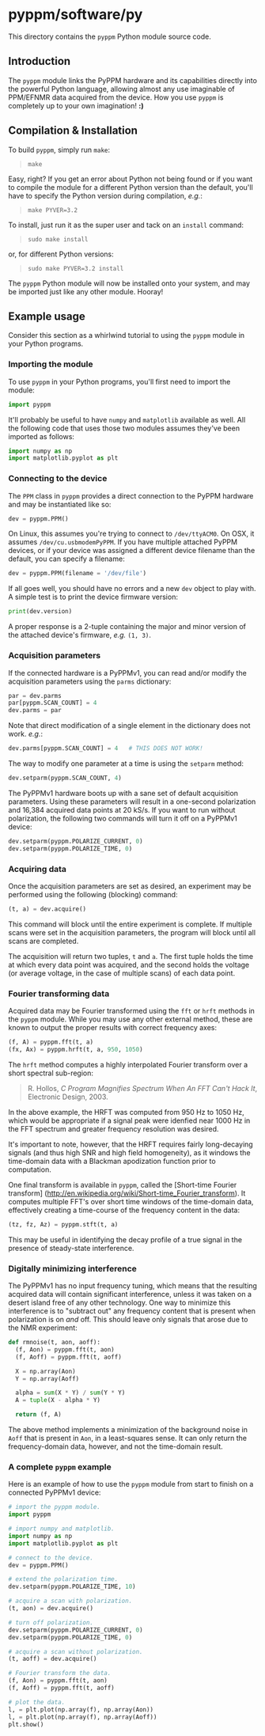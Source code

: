# pyppm/software/py

This directory contains the `pyppm` Python module source code.

## Introduction

The `pyppm` module links the PyPPM hardware and its capabilities directly
into the powerful Python language, allowing almost any use imaginable of
PPM/EFNMR data acquired from the device. How you use `pyppm` is completely
up to your own imagination! **:)**

## Compilation & Installation

To build `pyppm`, simply run `make`:

> `make`

Easy, right? If you get an error about Python not being found or if you want
to compile the module for a different Python version than the default, you'll
have to specify the Python version during compilation, _e.g._:

> `make PYVER=3.2`

To install, just run it as the super user and tack on an `install` command:

> `sudo make install`

or, for different Python versions:

> `sudo make PYVER=3.2 install`

The `pyppm` Python module will now be installed onto your system, and may
be imported just like any other module. Hooray!

## Example usage

Consider this section as a whirlwind tutorial to using the `pyppm` module in
your Python programs.

### Importing the module

To use `pyppm` in your Python programs, you'll first need to import the
module:

```python
import pyppm
```

It'll probably be useful to have `numpy` and `matplotlib` available as well.
All the following code that uses those two modules assumes they've been
imported as follows:

```python
import numpy as np
import matplotlib.pyplot as plt
```

### Connecting to the device

The `PPM` class in `pyppm` provides a direct connection to the PyPPM hardware
and may be instantiated like so:

```python
dev = pyppm.PPM()
```

On Linux, this assumes you're trying to connect to `/dev/ttyACM0`. On OSX,
it assumes `/dev/cu.usbmodemPyPPM`. If you have multiple attached PyPPM
devices, or if your device was assigned a different device filename than
the default, you can specify a filename:

```python
dev = pyppm.PPM(filename = '/dev/file')
```

If all goes well, you should have no errors and a new `dev` object to play
with. A simple test is to print the device firmware version:

```python
print(dev.version)
```

A proper response is a 2-tuple containing the major and minor version of the
attached device's firmware, _e.g._ `(1, 3)`.

### Acquisition parameters

If the connected hardware is a PyPPMv1, you can read and/or modify the
acquisition parameters using the `parms` dictionary:

```python
par = dev.parms
par[pyppm.SCAN_COUNT] = 4
dev.parms = par
```

Note that direct modification of a single element in the dictionary does not
work. _e.g._:

```python
dev.parms[pyppm.SCAN_COUNT] = 4   # THIS DOES NOT WORK!
```

The way to modify one parameter at a time is using the `setparm` method:

```python
dev.setparm(pyppm.SCAN_COUNT, 4)
```

The PyPPMv1 hardware boots up with a sane set of default acquisition
parameters. Using these parameters will result in a one-second polarization
and 16,384 acquired data points at 20 kS/s. If you want to run without
polarization, the following two commands will turn it off on a PyPPMv1
device:

```python
dev.setparm(pyppm.POLARIZE_CURRENT, 0)
dev.setparm(pyppm.POLARIZE_TIME, 0)
```

### Acquiring data

Once the acquisition parameters are set as desired, an experiment may be
performed using the following (blocking) command:

```python
(t, a) = dev.acquire()
```

This command will block until the entire experiment is complete. If multiple
scans were set in the acquisition parameters, the program will block until
all scans are completed.

The acquisition will return two tuples, `t` and `a`. The first tuple holds
the time at which every data point was acquired, and the second holds the
voltage (or average voltage, in the case of multiple scans) of each data
point.

### Fourier transforming data

Acquired data may be Fourier transformed using the `fft` or `hrft` methods
in the `pyppm` module. While you may use any other external method, these
are known to output the proper results with correct frequency axes:

```python
(f, A) = pyppm.fft(t, a)
(fx, Ax) = pyppm.hrft(t, a, 950, 1050)
```

The `hrft` method computes a highly interpolated Fourier transform over a
short spectral sub-region:

> R. Hollos, _C Program Magnifies Spectrum When An FFT Can't Hack It_,
> Electronic Design, 2003.

In the above example, the HRFT was computed from 950 Hz to 1050 Hz, which
would be appropriate if a signal peak were idenfied near 1000 Hz in the FFT
spectrum and greater frequency resolution was desired.

It's important to note, however, that the HRFT requires fairly long-decaying
signals (and thus high SNR and high field homogeneity), as it windows the
time-domain data with a Blackman apodization function prior to computation.

One final transform is available in `pyppm`, called the [Short-time Fourier
transform] (http://en.wikipedia.org/wiki/Short-time_Fourier_transform). It
computes multiple FFT's over short time windows of the time-domain data,
effectively creating a time-course of the frequency content in the data:

```python
(tz, fz, Az) = pyppm.stft(t, a)
```

This may be useful in identifying the decay profile of a true signal in the
presence of steady-state interference.

### Digitally minimizing interference

The PyPPMv1 has no input frequency tuning, which means that the resulting
acquired data will contain significant interference, unless it was taken
on a desert island free of any other technology. One way to minimize this
interference is to "subtract out" any frequency content that is present when
polarization is on _and_ off. This should leave only signals that arose due
to the NMR experiment:

```python
def rmnoise(t, aon, aoff):
  (f, Aon) = pyppm.fft(t, aon)
  (f, Aoff) = pyppm.fft(t, aoff)

  X = np.array(Aon)
  Y = np.array(Aoff)

  alpha = sum(X * Y) / sum(Y * Y)
  A = tuple(X - alpha * Y)

  return (f, A)
```

The above method implements a minimization of the background noise in `Aoff`
that is present in `Aon`, in a least-squares sense. It can only return the
frequency-domain data, however, and not the time-domain result.

### A complete `pyppm` example

Here is an example of how to use the `pyppm` module from start to finish
on a connected PyPPMv1 device:

```python
# import the pyppm module.
import pyppm

# import numpy and matplotlib.
import numpy as np
import matplotlib.pyplot as plt

# connect to the device.
dev = pyppm.PPM()

# extend the polarization time.
dev.setparm(pyppm.POLARIZE_TIME, 10)

# acquire a scan with polarization.
(t, aon) = dev.acquire()

# turn off polarization.
dev.setparm(pyppm.POLARIZE_CURRENT, 0)
dev.setparm(pyppm.POLARIZE_TIME, 0)

# acquire a scan without polarization.
(t, aoff) = dev.acquire()

# Fourier transform the data.
(f, Aon) = pyppm.fft(t, aon)
(f, Aoff) = pyppm.fft(t, aoff)

# plot the data.
l, = plt.plot(np.array(f), np.array(Aon))
l, = plt.plot(np.array(f), np.array(Aoff))
plt.show()
```


